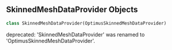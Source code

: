 ## SkinnedMeshDataProvider Objects

```python
class SkinnedMeshDataProvider(OptimusSkinnedMeshDataProvider)
```

deprecated: 'SkinnedMeshDataProvider' was renamed to 'OptimusSkinnedMeshDataProvider'.

<a id="unreal.OptimusSkinnedMeshExecDataProvider"></a>